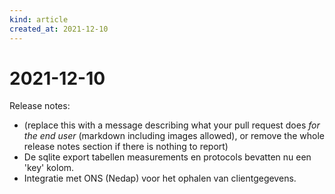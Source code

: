```yaml
---
kind: article
created_at: 2021-12-10
---
```


# 2021-12-10

Release notes:

* (replace this with a message describing what your pull request does *for the end user* (markdown including images allowed), or remove the whole release notes section if there is nothing to report)
* De sqlite export tabellen measurements en protocols bevatten nu een 'key' kolom.
* Integratie met ONS (Nedap) voor het ophalen van clientgegevens.
